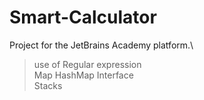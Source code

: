 # Smart-Calculator
Project for the JetBrains Academy platform.\
>use of Regular expression\
>Map HashMap Interface\
>Stacks
